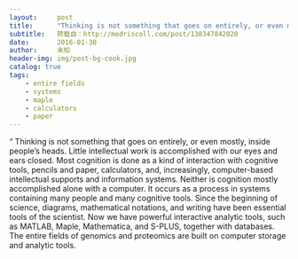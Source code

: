 ```yaml
---
layout:     post
title:      "Thinking is not something that goes on entirely, or even mostly, inside people’s heads. Little..."
subtitle:   转载自：http://medriscoll.com/post/138347842020
date:       2016-01-30
author:     未知
header-img: img/post-bg-cook.jpg
catalog: true
tags:
    - entire fields
    - systems
    - maple
    - calculators
    - paper
---
```



“
 Thinking is not something that goes on entirely, or even mostly, inside people’s heads. Little intellectual work is accomplished with our eyes and ears closed. Most cognition is done as a kind of interaction with cognitive tools, pencils and paper, calculators, and, increasingly, computer-based intellectual supports and information systems. Neither is cognition mostly accomplished alone with a computer. It occurs as a process in systems containing many people and many cognitive tools. Since the beginning of science, diagrams, mathematical notations, and writing have been essential tools of the scientist. Now we have powerful interactive analytic tools, such as MATLAB, Maple, Mathematica, and S-PLUS, together with databases. The entire fields of genomics and proteomics are built on computer storage and analytic tools.
 
